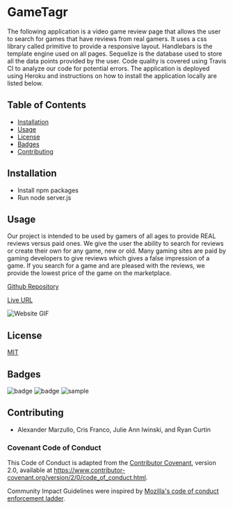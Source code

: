 # GameTagr
The following application is a video game review page that allows the user to search for games that have reviews from real gamers. It uses a css library called primitive to provide a responsive layout.  Handlebars is the template engine used on all pages.  Sequelize is the database used to store all the data points provided by the user.  Code quality is covered using Travis CI to analyze our code for potential errors.  The application is deployed using Heroku and instructions on how to install the application locally are listed below.

## Table of Contents

* [Installation](#Installation)
* [Usage](#Usage)
* [License](#License)
* [Badges](#Badges)
* [Contributing](#Contributing)

## Installation

* Install npm packages
* Run node server.js

## Usage
Our project is intended to be used by gamers of all ages to provide REAL reviews versus paid ones. We give the user the ability to search for reviews or create their own for any game, new or old. Many gaming sites are paid by gaming developers to give reviews which gives a false impression of a game.  If you search for a game and are pleased with the reviews, we provide the lowest price of the game on the marketplace. 

[Github Repository](https://github.com/JulieAnnI/GameTagr)

[Live URL](https://gametagr.herokuapp.com/)

![Website GIF]()

## License

[MIT](https://choosealicense.com/licenses/mit/)

## Badges

![badge](https://img.shields.io/badge/supported-100%25-blue?style=plastic)
![badge](https://img.shields.io/amo/stars/e?style=plastic)
![sample](https://img.shields.io/github/followers/3?style=social)

## Contributing
* Alexander Marzullo, Cris Franco, Julie Ann Iwinski, and Ryan Curtin 

### Covenant Code of Conduct

This Code of Conduct is adapted from the [Contributor Covenant][homepage],
version 2.0, available at
https://www.contributor-covenant.org/version/2/0/code_of_conduct.html.

Community Impact Guidelines were inspired by [Mozilla's code of conduct
enforcement ladder](https://github.com/mozilla/diversity).

[homepage]: https://www.contributor-covenant.org